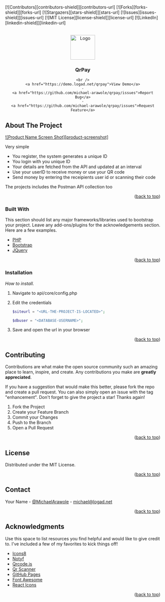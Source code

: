 <div id="top"></div>

<!-- PROJECT SHIELDS -->
<!--
*** I'm using markdown "reference style" links for readability.
*** Reference links are enclosed in brackets [ ] instead of parentheses ( ).
*** See the bottom of this document for the declaration of the reference variables
*** for contributors-url, forks-url, etc. This is an optional, concise syntax you may use.
*** https://www.markdownguide.org/basic-syntax/#reference-style-links
-->
[![Contributors][contributors-shield]][contributors-url]
[![Forks][forks-shield]][forks-url]
[![Stargazers][stars-shield]][stars-url]
[![Issues][issues-shield]][issues-url]
[![MIT License][license-shield]][license-url]
[![LinkedIn][linkedin-shield]][linkedin-url]



<!-- PROJECT LOGO -->
<br />
<div align="center">
  <a href="https://github.com/michael-arawole/qrpay">
    <img src="https://demo.logad.net/qrpay/assets/img/qrpay-logo.png" alt="Logo" width="80" height="80">
  </a>

  <h3 align="center">QrPay</h3>

  <p align="center">
    
    <br />
    <a href="https://demo.logad.net/qrpay">View Demo</a>
    ·
    <a href="https://github.com/michael-arawole/qrpay/issues">Report Bug</a>
    ·
    <a href="https://github.com/michael-arawole/qrpay/issues">Request Feature</a>
  </p>
</div>


<!-- ABOUT THE PROJECT -->
## About The Project

[![Product Name Screen Shot][product-screenshot]](https://demo.logad.net/qrpay)

Very simple
* You register, the system generates a unique ID
* You login with you unique ID
* Your details are fetched from the API and updated at an interval
* Use your userID to receive money or use your QR code
* Send money by entering the receipients user id or scanning their code

The projects includes the Postman API collection too
<p align="right">(<a href="#top">back to top</a>)</p>



### Built With

This section should list any major frameworks/libraries used to bootstrap your project. Leave any add-ons/plugins for the acknowledgements section. Here are a few examples.

* [PHP](https://php.net/)
* [Bootstrap](https://getbootstrap.com)
* [JQuery](https://jquery.com)

<p align="right">(<a href="#top">back to top</a>)</p>


### Installation

_How to install._

1. Navigate to api/core/config.php
2. Edit the credentials
   ```php
   $siteurl = "<URL-THE-PROJECT-IS-LOCATED>";
   ```
   
   ```php
   $dbuser = "<DATABASE-USERNAME>";
   ```
   
4. Save and open the url in your browser

<p align="right">(<a href="#top">back to top</a>)</p>


<!-- CONTRIBUTING -->
## Contributing

Contributions are what make the open source community such an amazing place to learn, inspire, and create. Any contributions you make are **greatly appreciated**.

If you have a suggestion that would make this better, please fork the repo and create a pull request. You can also simply open an issue with the tag "enhancement".
Don't forget to give the project a star! Thanks again!

1. Fork the Project
2. Create your Feature Branch
3. Commit your Changes
4. Push to the Branch
5. Open a Pull Request

<p align="right">(<a href="#top">back to top</a>)</p>



<!-- LICENSE -->
## License

Distributed under the MIT License.

<p align="right">(<a href="#top">back to top</a>)</p>



<!-- CONTACT -->
## Contact
Your Name - [@MichaelArawole](https://twitter.com/michaelarawole) - michael@logad.net

<p align="right">(<a href="#top">back to top</a>)</p>



<!-- ACKNOWLEDGMENTS -->
## Acknowledgments

Use this space to list resources you find helpful and would like to give credit to. I've included a few of my favorites to kick things off!

* [Icons8](https://icons8.com)
* [Notyf](https://github.com/caroso1222/notyf)
* [Qrcode.js](https://github.com/davidshimjs/qrcodejs)
* [Qr Scanner](https://github.com/nimiq/qr-scanner)
* [GitHub Pages](https://pages.github.com)
* [Font Awesome](https://fontawesome.com)
* [React Icons](https://react-icons.github.io/react-icons/search)

<p align="right">(<a href="#top">back to top</a>)</p>
